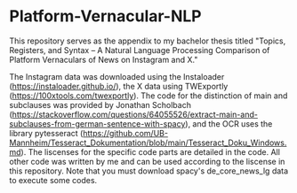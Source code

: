 # Platform-Vernacular-NLP

This repository serves as the appendix to my bachelor thesis titled "Topics, Registers, and Syntax – A Natural Language Processing Comparison of Platform Vernaculars of News on Instagram and X."

The Instagram data was downloaded using the Instaloader (https://instaloader.github.io/), the X data using TWExportly (https://100xtools.com/twexportly). The code for the distinction of main and subclauses was provided by Jonathan Scholbach (https://stackoverflow.com/questions/64055526/extract-main-and-subclauses-from-german-sentence-with-spacy), and the OCR uses the library pytesseract (https://github.com/UB-Mannheim/Tesseract_Dokumentation/blob/main/Tesseract_Doku_Windows.md). The liscenses for the specific code parts are detailed in the code. All other code was written by me and can be used according to the liscense in this repository.
Note that you must download spacy's de_core_news_lg data to execute some codes.
